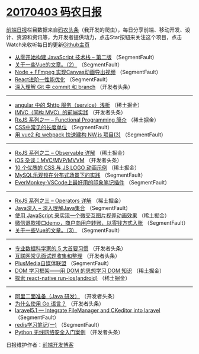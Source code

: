 # [20170403 码农日报](http://hao.caibaojian.com/date/2017/04/03)

[前端日报](http://caibaojian.com/c/news)栏目数据来自[码农头条](http://hao.caibaojian.com/)（我开发的爬虫），每日分享前端、移动开发、设计、资源和资讯等，为开发者提供动力，点击Star按钮来关注这个项目，点击Watch来收听每日的更新[Github主页](https://github.com/kujian/frontendDaily)
* [从零开始构建 JavaScript 技术栈 &#8211; 第二版](http://hao.caibaojian.com/33136.html) （SegmentFault）
* [关于一些Vue的文章。（2）](http://hao.caibaojian.com/33157.html) （SegmentFault）
* [Node + FFmpeg 实现Canvas动画导出视频](http://hao.caibaojian.com/33140.html) （SegmentFault）
* [React进阶—性能优化](http://hao.caibaojian.com/33143.html) （SegmentFault）
* [深入理解 Git 中 commit 和 branch](http://hao.caibaojian.com/33159.html) （开发者头条）

***
* [angular 中的 $http 服务（service）浅析](http://hao.caibaojian.com/33124.html) （稀土掘金）
* [IMVC（同构 MVC）的前端实践](http://hao.caibaojian.com/33171.html) （开发者头条）
* [RxJS 系列之一 &#8211; Functional Programming 简介](http://hao.caibaojian.com/33117.html) （稀土掘金）
* [CSS中常见的长度单位](http://hao.caibaojian.com/33141.html) （SegmentFault）
* [用 vue2 和 webpack 快速建构 NW.js 项目(3)](http://hao.caibaojian.com/33142.html) （SegmentFault）

***
* [RxJS 系列之二 &#8211; Observable 详解](http://hao.caibaojian.com/33119.html) （稀土掘金）
* [iOS 杂谈：MVC/MVP/MVVM](http://hao.caibaojian.com/33170.html) （开发者头条）
* [10 个优质的 CSS 与 JS LOGO 动画示例](http://hao.caibaojian.com/33116.html) （稀土掘金）
* [MySQL乐观锁在分布式场景下的实践](http://hao.caibaojian.com/33139.html) （SegmentFault）
* [EverMonkey-VSCode上最好用的印象笔记插件](http://hao.caibaojian.com/33149.html) （SegmentFault）

***
* [RxJS 系列之三 &#8211; Operators 详解](http://hao.caibaojian.com/33118.html) （稀土掘金）
* [Java深入 &#8211; 深入理解Java集合](http://hao.caibaojian.com/33153.html) （SegmentFault）
* [使用 JavaScript 来实现一个微交互图片视差动画效果](http://hao.caibaojian.com/33120.html) （稀土掘金）
* [微信退款接口demo，商户向用户转账，以零钱方式入账](http://hao.caibaojian.com/33144.html) （SegmentFault）
* [关于一些Vue的文章。（3）](http://hao.caibaojian.com/33155.html) （SegmentFault）

***
* [专业数据科学家的 5 大首要习惯](http://hao.caibaojian.com/33168.html) （开发者头条）
* [互联网常见面试题收集和整理](http://hao.caibaojian.com/33158.html) （开发者头条）
* [PlusMedia自媒体联盟](http://hao.caibaojian.com/33156.html) （SegmentFault）
* [DOM 学习框架——用 DOM 的思想学习 DOM 知识](http://hao.caibaojian.com/33122.html) （稀土掘金）
* [探索 react-native run-ios(android)](http://hao.caibaojian.com/33114.html) （稀土掘金）

***
* [阿里二面准备（Java 研发）](http://hao.caibaojian.com/33160.html) （开发者头条）
* [为什么使用 Go 语言？](http://hao.caibaojian.com/33162.html) （开发者头条）
* [laravel5.1 &#8212; Integrate FileManager and CKeditor into laravel](http://hao.caibaojian.com/33150.html) （SegmentFault）
* [redis学习笔记(一)](http://hao.caibaojian.com/33151.html) （SegmentFault）
* [Python 无线网络安全入门案例](http://hao.caibaojian.com/33165.html) （开发者头条）

日报维护作者：[前端开发博客](http://caibaojian.com/) 